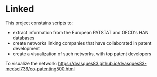 # Linked

This project constains scripts to:
- extract information from the European PATSTAT and OECD's HAN databases
- create networks linking companies that have collaborated in patent development
- create a visualization of such networks, with top patent developers

To visualize the network: https://dvasques83.github.io/dvasques83-medsci736/co-patenting500.html
